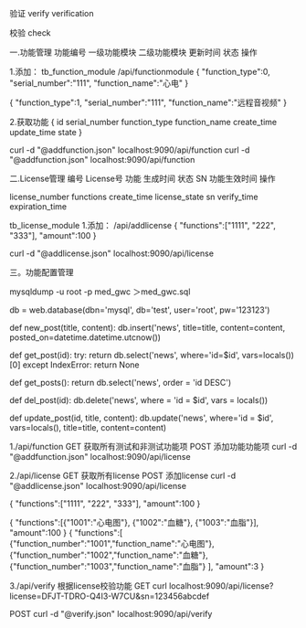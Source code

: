 
验证
verify verification

校验
check

一.功能管理
功能编号 一级功能模块 二级功能模块 更新时间 状态 操作

1.添加：
tb_function_module
/api/functionmodule
{
	"function_type":0,
	"serial_number":"111",
	"function_name":"心电"
}

{
	"function_type":1,
	"serial_number":"111",
	"function_name":"远程音视频"
}

2.获取功能
{
	id
	serial_number
	function_type
	function_name
	create_time
	update_time
	state
}

curl -d "@addfunction.json" localhost:9090/api/function
curl -d "@addfunction.json" localhost:9090/api/function

二.License管理
编号 License号 功能 生成时间 状态 SN 功能生效时间 操作

license_number
functions
create_time
license_state
sn
verify_time
expiration_time




tb_license_module
1.添加：
/api/addlicense
{
	"functions":["1111", "222", "333"],
	"amount":100
}

curl -d "@addlicense.json" localhost:9090/api/license

三。功能配置管理


mysqldump -u root -p med_gwc ＞med_gwc.sql

db = web.database(dbn='mysql', db='test', user='root', pw='123123')

def new_post(title, content):
    db.insert('news', title=title, content=content, posted_on=datetime.datetime.utcnow())

def get_post(id):
    try:
        return db.select('news', where='id=$id', vars=locals())[0]
    except IndexError:
        return None

def get_posts():
    return db.select('news', order = 'id DESC')

def del_post(id):
    db.delete('news', where = 'id = $id', vars = locals())

def update_post(id, title, content):
    db.update('news', where='id = $id', vars=locals(), title=title, content=content)

1./api/function
GET 获取所有测试和非测试功能项
POST 添加功能功能项
curl -d "@addfunction.json" localhost:9090/api/license

2./api/license
GET 获取所有license
POST 添加license
curl -d "@addlicense.json" localhost:9090/api/license

{
	"functions":["1111", "222", "333"],
	"amount":100
}

{
	"functions":[{"1001":"心电图"}, {"1002":"血糖"}, {"1003":"血脂"}],
	"amount":100
}
{
	"functions":[
		{"function_number":"1001","function_name":"心电图"},
		{"function_number":"1002","function_name":"血糖"},
		{"function_number":"1003","function_name":"血脂"}
	],
	"amount":3
}


3./api/verify
根据license校验功能
GET
curl localhost:9090/api/license?license=DFJT-TDRO-Q4I3-W7CU&sn=123456abcdef

POST
curl -d "@verify.json" localhost:9090/api/verify





